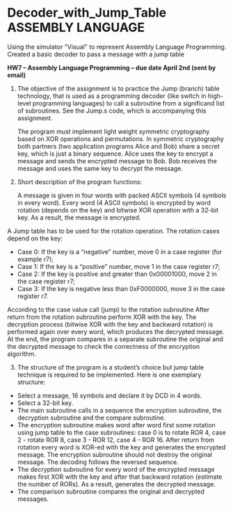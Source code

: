 # Decoder_with_Jump_Table ASSEMBLY LANGUAGE
Using the simulator "Visual" to represent Assembly Language Programming.  Created a basic decoder to pass a message with a jump table


**HW7 – Assembly Language Programming – due date April 2nd (sent by email)**

1.	The objective of the assignment is to practice the Jump (branch) table technology, that is used as a programming decoder (like switch in high-level programming languages) to call a subroutine from a significand list of subroutines. See the Jump.s code, which is accompanying this assignment. 


       The program must implement light weight symmetric cryptography based on XOR operations and permutations. In symmetric cryptography both partners (two application programs Alice and Bob) share a secret key, which is just a binary sequence. Alice uses the key to encrypt a message and sends the encrypted message to Bob. Bob receives the message and uses the same key to decrypt the message.
 
 
2.	Short description of the program functions:

	A message is given in four words with packed ASCII symbols (4 symbols in every word). Every word (4 ASCII symbols) is encrypted by word rotation (depends on the key) and bitwise XOR operation with a 32-bit key.  As a result, the message is encrypted. 
	
A Jump table has to be used for the rotation operation. The rotation cases depend on the key:

-	Case 0: If the key is a “negative” number, move 0 in a case register (for example r7);
-	Case 1: If the key is a “positive” number, move 1 in the case register r7;
-	Case 2: If the key is positive and greater than 0x00001000, move 2 in the case register r7;
-	Case 3: If the key is negative less than 0xF0000000, move 3 in the case register r7.

According to the case value call (jump) to the rotation subroutine
After return from the rotation subroutine perform XOR with the key.
	The decryption process (bitwise XOR with the key and backward rotation) is performed again over every word, which produces the decrypted message. 
	At the end, the program compares in a separate subroutine the original and the decrypted message to check the correctness of the encryption algorithm.  

3.	The structure of the program is a student’s choice but jump table technique is required to be implemented. Here is one exemplary structure:


-	Select a message, 16 symbols and declare it by DCD in 4 words.
-	Select a 32-bit key.
-	The main subroutine calls in a sequence the encryption subroutine, the decryption subroutine and the compare subroutine.
-	The encryption subroutine makes word after word first some rotation using jump table to the case subroutines: case 0 is to rotate ROR 4, case 2 - rotate ROR 8, case 3 - ROR 12, case 4 - ROR 16. After return from rotation every word is XOR-ed with the key and generates the encrypted message. The encryption subroutine should not destroy the original message.
The decoding follows the reversed sequence. 
-	The decryption subroutine for every word of the encrypted message makes first XOR with the key and after that backward rotation (estimate the number of RORs). As a result, generates the decrypted message. 
-	The comparison subroutine compares the original and decrypted messages. 

